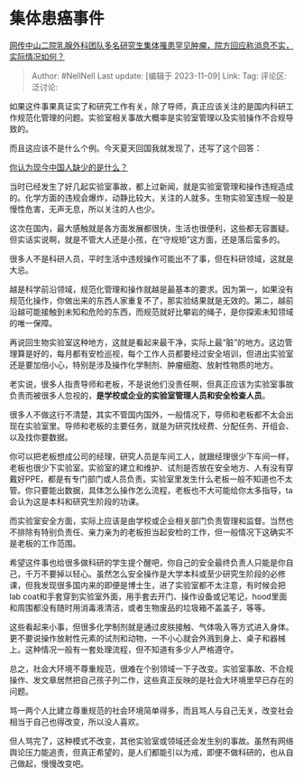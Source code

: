 # 集体患癌事件
[网传中山二院乳腺外科团队多名研究生集体罹患罕见肿瘤，院方回应称消息不实，实际情况如何？](https://www.zhihu.com/question/629355942/answer/3282066328)

> Author: #NellNell
> Last update: [编辑于 2023-11-09]
> Link:
> Tag:
> 评论区:
> 泛讨论:

如果这件事果真证实了和研究工作有关，除了导师，真正应该关注的是国内科研工作规范化管理的问题。实验室相关事故大概率是实验室管理以及实验操作不合规导致的。

而且这应该不是什么个例。今天夏天回国我就发现了，还写了这个回答：

[你认为现今中国人缺少的是什么？](https://www.zhihu.com/question/615374033/answer/3150976775?utm_psn=1705749138048753664)

当时已经发生了好几起实验室事故，都上过新闻，就是实验室管理和操作违规造成的。化学方面的违规会爆炸，动静比较大，关注的人就多。生物实验室违规一般是慢性危害，无声无息，所以关注的人也少。

这次在国内，最大感触就是各方面发展都很快，生活也很便利，这些都无容置疑。但实话实说啊，就是不管大人还是小孩，在“守规矩”这方面，还是落后蛮多的。

很多人不是科研人员，平时生活中违规操作可能出不了事，但在科研领域，这就是大忌。

越是科学前沿领域，规范化管理和操作就越是最基本的要求。因为第一，如果没有规范化操作，你做出来的东西人家重复不了，那实验结果就是无效的。第二，越前沿越可能接触到未知和危险的东西，而规范就好比攀岩的绳子，是你探索未知领域的唯一保障。

再说回生物实验室这种地方，这就是看起来最干净，实际上最“脏”的地方。这边管理算是好的，每月都有安检巡视，每个工作人员都要经过安全培训，但进出实验室还是要加倍小心，特别是涉及操作化学制剂、肿瘤细胞、放射性物质的地方。

老实说，很多人指责导师和老板，不是说他们没责任啊，但真正应该为实验室事故负责而被很多人忽视的，**是学校或企业的实验室管理人员和安全检查人员**。

很多人不做这行不清楚，其实不管国内国外，一般情况下，导师和老板都不太会出现在实验室里。导师和老板的主要任务，就是为研究找经费、分配任务、开组会、以及找你要数据。

你可以把老板想成公司的经理，研究人员是车间工人，就跟经理很少下车间一样，老板也很少下实验室。实验室的建立和维护、试剂是否放在安全地方、人有没有穿戴好PPE，都是有专门部门或人员负责。实验室里发生什么老板一般不知道也不太管。你只要能出数据，具体怎么操作怎么流程，老板也不大可能给你太多指导，ta会认为这是本科和研究生阶段的功课。

而实验室安全方面，实际上应该是由学校或企业相关部门负责管理和监督。当然也不排除有特别负责任、亲力亲为的老板担当起安检的工作，但一般情况下这确实不是老板的工作范围。

希望这件事也给很多做科研的学生提个醒吧，你自己的安全最终负责人只能是你自己，千万不要掉以轻心。虽然怎么安全操作是大学本科或至少研究生阶段的必修课，但我发现很多国内来的即便是博士生，进了实验室都不太注意，有时候会把lab coat和手套穿到实验室外面，用手套去开门、操作设备或记笔记，hood里面和周围都没有随时用消毒液清洁，或者生物废品的垃圾箱不盖盖子，等等。

这些看起来小事，但很多化学制剂就是通过皮肤接触、气体吸入等方式进入身体。更不要说操作放射性元素的试剂和动物，一不小心就会外溅到身上、桌子和器械上。这种情况一般有一套处理流程，但不知道有多少人严格遵守。

总之，社会大环境不尊重规范，很难在个别领域一下子改变。实验室事故、不合规操作、发文章居然把自己孩子列二作，这些真正反映的是社会大环境里早已存在的问题。

骂一两个人比建立尊重规范的社会环境简单得多，而且骂人与自己无关，改变社会相当于自己也得改变，所以没人喜欢。

但人骂完了，这种模式不改变，其他实验室或领域还会发生别的事故。虽然有网络舆论压力能追责，但真正希望的，是人们都能引以为戒，即便不做科研的，也从自己做起，慢慢改变吧。
